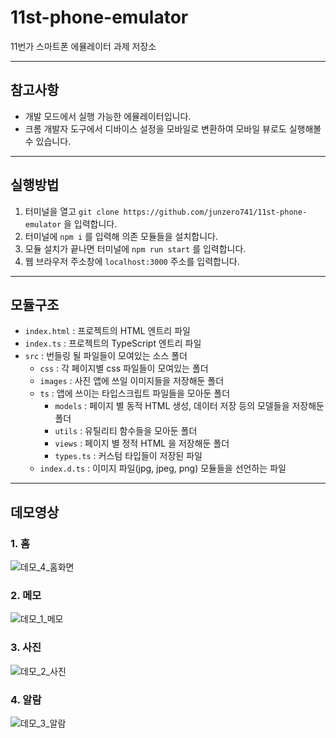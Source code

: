 # 11st-phone-emulator
11번가 스마트폰 에뮬레이터 과제 저장소

---

## 참고사항
* 개발 모드에서 실행 가능한 에뮬레이터입니다.
* 크롬 개발자 도구에서 디바이스 설정을 모바일로 변환하여 모바일 뷰로도 실행해볼 수 있습니다.

---

## 실행방법
1. 터미널을 열고 `git clone https://github.com/junzero741/11st-phone-emulator` 을 입력합니다.
2. 터미널에 `npm i` 를 입력해 의존 모듈들을 설치합니다.
3. 모듈 설치가 끝나면 터미널에 `npm run start` 를 입력합니다.
4. 웹 브라우저 주소창에 `localhost:3000` 주소를 입력합니다.

---

## 모듈구조
* `index.html` : 프로젝트의 HTML 엔트리 파일
* `index.ts` : 프로젝트의 TypeScript 엔트리 파일
* `src` : 번들링 될 파일들이 모여있는 소스 폴더
  * `css` : 각 페이지별 css 파일들이 모여있는 폴더
  * `images` : 사진 앱에 쓰일 이미지들을 저장해둔 폴더
  * `ts` : 앱에 쓰이는 타입스크립트 파일들을 모아둔 폴더
    * `models` : 페이지 별 동적 HTML 생성, 데이터 저장 등의 모델들을 저장해둔 폴더
    * `utils` : 유틸리티 함수들을 모아둔 폴더
    * `views` : 페이지 별 정적 HTML 을 저장해둔 폴더
    * `types.ts` : 커스텀 타입들이 저장된 파일
  * `index.d.ts` : 이미지 파일(jpg, jpeg, png) 모듈들을 선언하는 파일
---


## 데모영상

### 1. 홈
![데모_4_홈화면](https://user-images.githubusercontent.com/71166372/130389856-1332313c-40a2-4bd6-b86b-f7fedab5826d.gif)

### 2. 메모
![데모_1_메모](https://user-images.githubusercontent.com/71166372/130389877-046ea582-e86f-4a40-aaea-cf035375f31c.gif)

### 3. 사진
![데모_2_사진](https://user-images.githubusercontent.com/71166372/130389884-582c7ea8-1ba3-4010-a260-abbeb927b021.gif)

### 4. 알람
![데모_3_알람](https://user-images.githubusercontent.com/71166372/130389892-30e70089-dfdf-455c-887f-272cd8806c60.gif)



